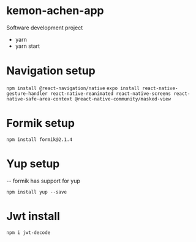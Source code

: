 # kemon-achen-app

Software development project

- yarn
- yarn start

# Navigation setup

`npm install @react-navigation/native`
`expo install react-native-gesture-handler react-native-reanimated react-native-screens react-native-safe-area-context @react-native-community/masked-view`

# Formik setup

`npm install formik@2.1.4`

# Yup setup

-- formik has support for yup

`npm install yup --save`

# Jwt install

`npm i jwt-decode`
